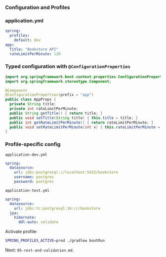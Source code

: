 ### Configuration and Profiles

### application.yml
```yaml
spring:
  profiles:
    default: dev
app:
  Title: "Bookstore API"
  rateLimitPerMinute: 120
```

### Typed configuration with `@ConfigurationProperties`
```java
import org.springframework.boot.context.properties.ConfigurationProperties;
import org.springframework.stereotype.Component;

@Component
@ConfigurationProperties(prefix = "app")
public class AppProps {
  private String title;
  private int rateLimitPerMinute;
  public String getTitle() { return title; }
  public void setTitle(String title) { this.title = title; }
  public int getRateLimitPerMinute() { return rateLimitPerMinute; }
  public void setRateLimitPerMinute(int v) { this.rateLimitPerMinute = v; }
}
```

### Profile-specific config
`application-dev.yml`
```yaml
spring:
  datasource:
    url: jdbc:postgresql://localhost:5432/bookstore
    username: postgres
    password: postgres
```

`application-test.yml`
```yaml
spring:
  datasource:
    url: jdbc:tc:postgresql:16:///bookstore
  jpa:
    hibernate:
      ddl-auto: validate
```

Activate profile:
```bash
SPRING_PROFILES_ACTIVE=prod ./gradlew bootRun
```

Next: `05-rest-and-validation.md`.


